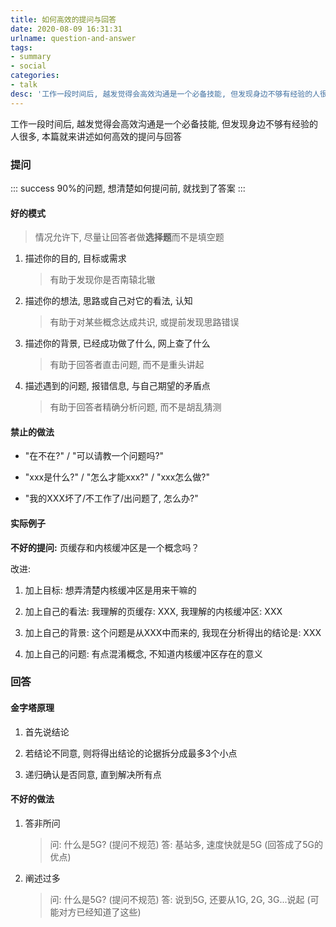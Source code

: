 ```yaml
---
title: 如何高效的提问与回答
date: 2020-08-09 16:31:31
urlname: question-and-answer
tags:
- summary
- social
categories:
- talk
desc: '工作一段时间后, 越发觉得会高效沟通是一个必备技能, 但发现身边不够有经验的人很多, 本篇就来讲述如何高效的提问与回答'
---
```


工作一段时间后, 越发觉得会高效沟通是一个必备技能, 但发现身边不够有经验的人很多, 本篇就来讲述如何高效的提问与回答

<!--more-->

### 提问

::: success
90%的问题, 想清楚如何提问前, 就找到了答案
:::

#### 好的模式

> 情况允许下, 尽量让回答者做**选择题**而不是填空题

1. 描述你的目的, 目标或需求
    > 有助于发现你是否南辕北辙
2. 描述你的想法, 思路或自己对它的看法, 认知
    > 有助于对某些概念达成共识, 或提前发现思路错误
3. 描述你的背景, 已经成功做了什么, 网上查了什么
    > 有助于回答者直击问题, 而不是重头讲起
4. 描述遇到的问题, 报错信息, 与自己期望的矛盾点
    > 有助于回答者精确分析问题, 而不是胡乱猜测

#### 禁止的做法

- "在不在?" / "可以请教一个问题吗?"

- "xxx是什么?" / "怎么才能xxx?" / "xxx怎么做?"

- "我的XXX坏了/不工作了/出问题了, 怎么办?"

#### 实际例子

**不好的提问:**  页缓存和内核缓冲区是一个概念吗？

改进:

1. 加上目标: 想弄清楚内核缓冲区是用来干嘛的

2. 加上自己的看法: 我理解的页缓存: XXX, 我理解的内核缓冲区: XXX

3. 加上自己的背景: 这个问题是从XXX中而来的, 我现在分析得出的结论是: XXX

4. 加上自己的问题: 有点混淆概念, 不知道内核缓冲区存在的意义

### 回答

#### 金字塔原理

1. 首先说结论

2. 若结论不同意, 则将得出结论的论据拆分成最多3个小点

3. 递归确认是否同意, 直到解决所有点

#### 不好的做法

1. 答非所问

    > 问: 什么是5G? (提问不规范)
    > 答: 基站多, 速度快就是5G (回答成了5G的优点)

2. 阐述过多

    > 问: 什么是5G? (提问不规范)
    > 答: 说到5G, 还要从1G, 2G, 3G...说起 (可能对方已经知道了这些)